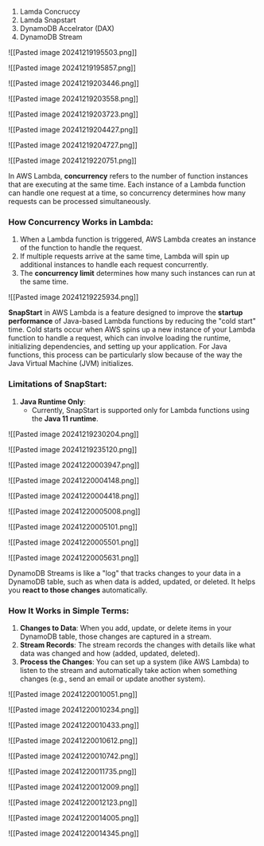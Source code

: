 
1. Lamda Concruccy
2. Lamda Snapstart
3. DynamoDB Accelrator (DAX)
4. DynamoDB Stream



![[Pasted image 20241219195503.png]]

![[Pasted image 20241219195857.png]]



![[Pasted image 20241219203446.png]]



![[Pasted image 20241219203558.png]]



![[Pasted image 20241219203723.png]]


![[Pasted image 20241219204427.png]]


![[Pasted image 20241219204727.png]]




![[Pasted image 20241219220751.png]]


In AWS Lambda, **concurrency** refers to the number of function instances that are executing at the same time. Each instance of a Lambda function can handle one request at a time, so concurrency determines how many requests can be processed simultaneously.


### **How Concurrency Works in Lambda:**

1. When a Lambda function is triggered, AWS Lambda creates an instance of the function to handle the request.
2. If multiple requests arrive at the same time, Lambda will spin up additional instances to handle each request concurrently.
3. The **concurrency limit** determines how many such instances can run at the same time.


![[Pasted image 20241219225934.png]]


**SnapStart** in AWS Lambda is a feature designed to improve the **startup performance** of Java-based Lambda functions by reducing the "cold start" time. Cold starts occur when AWS spins up a new instance of your Lambda function to handle a request, which can involve loading the runtime, initializing dependencies, and setting up your application. For Java functions, this process can be particularly slow because of the way the Java Virtual Machine (JVM) initializes.

### **Limitations of SnapStart:**

1. **Java Runtime Only**:
    - Currently, SnapStart is supported only for Lambda functions using the **Java 11 runtime**.


![[Pasted image 20241219230204.png]]



![[Pasted image 20241219235120.png]]


![[Pasted image 20241220003947.png]]


![[Pasted image 20241220004148.png]]



![[Pasted image 20241220004418.png]]



![[Pasted image 20241220005008.png]]


![[Pasted image 20241220005101.png]]


![[Pasted image 20241220005501.png]]



![[Pasted image 20241220005631.png]]


DynamoDB Streams is like a "log" that tracks changes to your data in a DynamoDB table, such as when data is added, updated, or deleted. It helps you **react to those changes** automatically.

### **How It Works in Simple Terms:**

1. **Changes to Data**: When you add, update, or delete items in your DynamoDB table, those changes are captured in a stream.
2. **Stream Records**: The stream records the changes with details like what data was changed and how (added, updated, deleted).
3. **Process the Changes**: You can set up a system (like AWS Lambda) to listen to the stream and automatically take action when something changes (e.g., send an email or update another system).


![[Pasted image 20241220010051.png]]



![[Pasted image 20241220010234.png]]



![[Pasted image 20241220010433.png]]



![[Pasted image 20241220010612.png]]



![[Pasted image 20241220010742.png]]



![[Pasted image 20241220011735.png]]



![[Pasted image 20241220012009.png]]




![[Pasted image 20241220012123.png]]


![[Pasted image 20241220014005.png]]


![[Pasted image 20241220014345.png]]